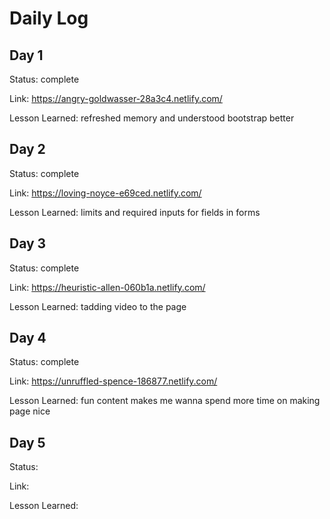 # Daily Log

## Day 1
Status: complete

Link: https://angry-goldwasser-28a3c4.netlify.com/

Lesson Learned: refreshed memory and understood bootstrap better

## Day 2
Status: complete

Link: https://loving-noyce-e69ced.netlify.com/

Lesson Learned: limits and required inputs for fields in forms

## Day 3
Status: complete

Link: https://heuristic-allen-060b1a.netlify.com/

Lesson Learned: tadding video to the page
## Day 4
Status: complete

Link: https://unruffled-spence-186877.netlify.com/

Lesson Learned: fun content makes me wanna spend more time on making page nice

## Day 5
Status:

Link:

Lesson Learned: 
